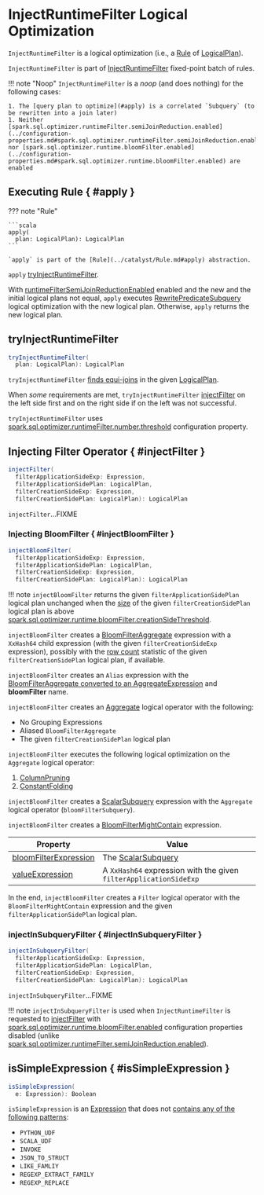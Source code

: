 # InjectRuntimeFilter Logical Optimization

`InjectRuntimeFilter` is a logical optimization (i.e., a [Rule](../catalyst/Rule.md) of [LogicalPlan](../logical-operators/LogicalPlan.md)).

`InjectRuntimeFilter` is part of [InjectRuntimeFilter](../SparkOptimizer.md#InjectRuntimeFilter) fixed-point batch of rules.

!!! note "Noop"
    `InjectRuntimeFilter` is a _noop_ (and does nothing) for the following cases:

    1. The [query plan to optimize](#apply) is a correlated `Subquery` (to be rewritten into a join later)
    1. Neither [spark.sql.optimizer.runtimeFilter.semiJoinReduction.enabled](../configuration-properties.md#spark.sql.optimizer.runtimeFilter.semiJoinReduction.enabled) nor [spark.sql.optimizer.runtime.bloomFilter.enabled](../configuration-properties.md#spark.sql.optimizer.runtime.bloomFilter.enabled) are enabled

## Executing Rule { #apply }

??? note "Rule"

    ```scala
    apply(
      plan: LogicalPlan): LogicalPlan
    ```

    `apply` is part of the [Rule](../catalyst/Rule.md#apply) abstraction.

`apply` [tryInjectRuntimeFilter](#tryInjectRuntimeFilter).

With [runtimeFilterSemiJoinReductionEnabled](../SQLConf.md#runtimeFilterSemiJoinReductionEnabled) enabled and the new and the initial logical plans not equal, `apply` executes [RewritePredicateSubquery](RewritePredicateSubquery.md) logical optimization with the new logical plan. Otherwise, `apply` returns the new logical plan.

## <span id="tryInjectRuntimeFilter"> tryInjectRuntimeFilter

```scala
tryInjectRuntimeFilter(
  plan: LogicalPlan): LogicalPlan
```

`tryInjectRuntimeFilter` [finds equi-joins](../ExtractEquiJoinKeys.md#unapply) in the given [LogicalPlan](../logical-operators/LogicalPlan.md).

When _some_ requirements are met, `tryInjectRuntimeFilter` [injectFilter](#injectFilter) on the left side first and on the right side if on the left was not successful.

`tryInjectRuntimeFilter` uses [spark.sql.optimizer.runtimeFilter.number.threshold](../configuration-properties.md#spark.sql.optimizer.runtimeFilter.number.threshold) configuration property.

## Injecting Filter Operator { #injectFilter }

```scala
injectFilter(
  filterApplicationSideExp: Expression,
  filterApplicationSidePlan: LogicalPlan,
  filterCreationSideExp: Expression,
  filterCreationSidePlan: LogicalPlan): LogicalPlan
```

`injectFilter`...FIXME

### Injecting BloomFilter { #injectBloomFilter }

```scala
injectBloomFilter(
  filterApplicationSideExp: Expression,
  filterApplicationSidePlan: LogicalPlan,
  filterCreationSideExp: Expression,
  filterCreationSidePlan: LogicalPlan): LogicalPlan
```

!!! note
    `injectBloomFilter` returns the given `filterApplicationSidePlan` logical plan unchanged when the [size](../cost-based-optimization/Statistics.md#sizeInBytes) of the given `filterCreationSidePlan` logical plan is above [spark.sql.optimizer.runtime.bloomFilter.creationSideThreshold](../configuration-properties.md#spark.sql.optimizer.runtime.bloomFilter.creationSideThreshold).

`injectBloomFilter` creates a [BloomFilterAggregate](../expressions/BloomFilterAggregate.md) expression with a `XxHash64` child expression (with the given `filterCreationSideExp` expression), possibly with the [row count](../cost-based-optimization/Statistics.md#rowCount) statistic of the given `filterCreationSidePlan` logical plan, if available.

`injectBloomFilter` creates an `Alias` expression with the [BloomFilterAggregate converted to an AggregateExpression](../expressions/AggregateFunction.md#toAggregateExpression) and **bloomFilter** name.

`injectBloomFilter` creates an [Aggregate](../logical-operators/Aggregate.md) logical operator with the following:

* No Grouping Expressions
* Aliased `BloomFilterAggregate`
* The given `filterCreationSidePlan` logical plan

`injectBloomFilter` executes the following logical optimization on the `Aggregate` logical operator:

1. [ColumnPruning](../logical-optimizations/ColumnPruning.md)
1. [ConstantFolding](../logical-optimizations/ConstantFolding.md)

`injectBloomFilter` creates a [ScalarSubquery](../expressions/ScalarSubquery.md) expression with the `Aggregate` logical operator (`bloomFilterSubquery`).

`injectBloomFilter` creates a [BloomFilterMightContain](../expressions/BloomFilterMightContain.md) expression.

Property | Value
---------|------
[bloomFilterExpression](../expressions/BloomFilterMightContain.md#bloomFilterExpression) | The [ScalarSubquery](../expressions/ScalarSubquery.md)
[valueExpression](../expressions/BloomFilterMightContain.md#valueExpression) | A `XxHash64` expression with the given `filterApplicationSideExp`

In the end, `injectBloomFilter` creates a `Filter` logical operator with the `BloomFilterMightContain` expression and the given `filterApplicationSidePlan` logical plan.

### injectInSubqueryFilter { #injectInSubqueryFilter }

```scala
injectInSubqueryFilter(
  filterApplicationSideExp: Expression,
  filterApplicationSidePlan: LogicalPlan,
  filterCreationSideExp: Expression,
  filterCreationSidePlan: LogicalPlan): LogicalPlan
```

`injectInSubqueryFilter`...FIXME

!!! note
    `injectInSubqueryFilter` is used when `InjectRuntimeFilter` is requested to [injectFilter](#injectFilter) with [spark.sql.optimizer.runtime.bloomFilter.enabled](../configuration-properties.md#spark.sql.optimizer.runtime.bloomFilter.enabled) configuration properties disabled (unlike [spark.sql.optimizer.runtimeFilter.semiJoinReduction.enabled](../configuration-properties.md#spark.sql.optimizer.runtimeFilter.semiJoinReduction.enabled)).

## isSimpleExpression { #isSimpleExpression }

```scala
isSimpleExpression(
  e: Expression): Boolean
```

`isSimpleExpression` is an [Expression](../expressions/Expression.md) that does not [contains any of the following patterns](../catalyst/TreePatternBits.md#containsAnyPattern):

* `PYTHON_UDF`
* `SCALA_UDF`
* `INVOKE`
* `JSON_TO_STRUCT`
* `LIKE_FAMLIY`
* `REGEXP_EXTRACT_FAMILY`
* `REGEXP_REPLACE`
